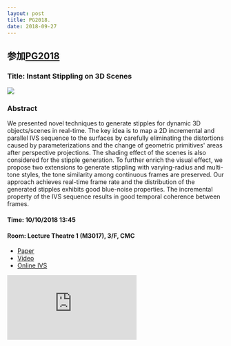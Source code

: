 ```yaml
---
layout: post
title: PG2018.
date: 2018-09-27
---
```



## 参加[PG2018](http://sweb.cityu.edu.hk/pg2018/) 

### Title: Instant Stippling on 3D Scenes


![](https://maleiready.github.io/homepage/publications/ivs3dtotal.jpg)

### Abstract

We presented novel techniques to generate stipples for dynamic 3D objects/scenes in real-time. The key idea is to map a 2D incremental and parallel IVS sequence to the surfaces by carefully eliminating the distortions caused by parameterizations and the change of geometric primitives' areas after perspective projections. The shading effect of the scenes is also considered for the stipple generation. To further enrich the visual effect, we propose two extensions to generate stippling with varying-radius and multi-tone styles, the tone similarity among continuous frames are preserved. Our approach achieves real-time frame rate and the distribution of the generated stipples exhibits good blue-noise properties. The incremental property of the IVS sequence results in good temporal coherence between frames.


#### Time: 10/10/2018 13:45
#### Room: Lecture Theatre 1 (M3017), 3/F, CMC


* [Paper](https://maleiready.github.io/homepage/publications/ivs-3d.pdf) 
* [Video](https://www.dropbox.com/s/ukk5gh8x8xu0fq1/paper1019.mp4)
* [Online IVS](https://maleiready.github.io/homepage/My_IVS_DEMO.html)

![Online IVS](https://maleiready.github.io/homepage/My_IVS_DEMO.html)